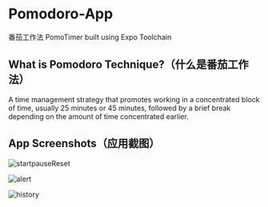 # Pomodoro-App

番茄工作法 PomoTimer built using Expo Toolchain

## What is Pomodoro Technique?（什么是番茄工作法）

A time management strategy that promotes working in a concentrated block of time, usually 25 minutes or 45 minutes, followed by a brief break depending on the amount of time concentrated earlier.

## App Screenshots（应用截图）

![startpauseReset](https://github.com/ngzhekai/Pomodoro-App/assets/61905056/ae9a5f02-de7b-40e1-957f-33de7ebafa58)

![alert](https://github.com/ngzhekai/Pomodoro-App/assets/61905056/46f87b46-7287-4710-89cb-c896bb209c1b)

![history](https://github.com/ngzhekai/Pomodoro-App/assets/61905056/85816ce2-1326-4f8c-bccc-9881faae11c7)
